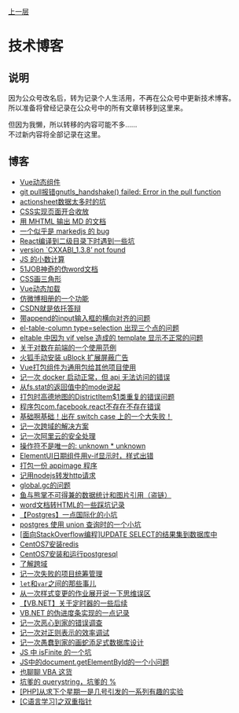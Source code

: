 
[上一层](../)

# 技术博客

## 说明

因为公众号改名后，转为记录个人生活用，不再在公众号中更新技术博客。  
所以准备将曾经记录在公众号中的所有文章转移到这里来。

但因为我懒，所以转移的内容可能不多……  
不过新内容将全部记录在这里。

## 博客

* [Vue动态组件](/挨踢技术/前端/Vue/Vue2/Vue动态组件)
* [git pull报错gnutls_handshake() failed: Error in the pull function](/挨踢技术/工具软件/版本管理器/Git/gnutls_handshake_failed_Error_in_the_pull_function)
* [actionsheet数据太多时的坑](/挨踢技术/前端/Vue/uniapp/uviewui/actionsheet数据太多时的坑)
* [CSS实现页面开合收放](/挨踢技术/前端/CSS/CSS实现页面开合收放)
* [用 MHTML 输出 MD 的文档](./用MHTML输出MD的文档)
* [一个似乎是 markedjs 的 bug](/挨踢技术/前端/一个似乎是markedjs的bug)
* [React编译到二级目录下时遇到一些坑](/挨踢技术/前端/React/React编译到二级目录下时遇到一些坑)
* [version `CXXABI_1.3.8’ not found](/挨踢技术/nodejs/version_CXXABI_1_3_8_not_found)
* [JS 的小数计算](/挨踢技术/前端/JavaScript/坑/小数计算)
* [51JOB神奇的伪word文档](./51JOB神奇的伪word文档)
* [CSS画三角形](/挨踢技术/前端/CSS/CSS画三角形)
* [Vue动态加载](/挨踢技术/前端/Vue/Vue2/Vue动态加载)
* [仿微博相册的一个功能](/挨踢技术/前端/Vue/Vue2/仿微博相册的一个功能)
* [CSDN就是依托答辩](/挨踢技术/其他/日常吐槽/CSDN就是依托答辩)
* [带append的input输入框的横向对齐的问题](/挨踢技术/前端/Vue/Vue2/ElementUI/带append的input输入框的横向对齐的问题)
* [el-table-column type=selection 出现三个点的问题](/挨踢技术/前端/Vue/Vue2/ElementUI/el_table_column_type_selection出现三个点的问题)
* [eltable 中因为 vif velse 造成的 template 显示不正常的问题](/挨踢技术/前端/Vue/Vue2/ElementUI/eltable中因为vif_velse造成的template显示不正常的问题)
* [关于对数在前端的一个使用范例](/挨踢技术/前端/关于对数在前端的一个使用范例)
* [火狐手动安装 uBlock 扩展屏蔽广告](/挨踢技术/前端/浏览器/Firefox/火狐手动安装uBlock扩展屏蔽广告)
* [Vue打包组件为通用包给其他项目使用](/挨踢技术/前端/Vue/Vue2/打包组件为通用包给其他项目使用)
* [记一次 docker 启动正常，但 api 无法访问的错误](/挨踢技术/工具软件/Docker/记一次docker启动正常但api无法访问的错误)
* [从fs.stat的返回值中的mode说起](/挨踢技术/nodejs/从fs_stat的返回值中的mode说起)
* [打包时高德地图的DistrictItem$1类重复的错误问题](/挨踢技术/前端/React/ReactNative/打包时高德地图的DistrictItem_1类重复的错误问题)
* [程序包com.facebook.react不存在不存在错误](/挨踢技术/前端/React/ReactNative/程序包com_facebook_react不存在不存在错误)
* [基础啊基础！出在 switch case 上的一个大失败！](/挨踢技术/基础学习/出在switch_case上的一个大失败)
* [记一次跨域的解决方案](/挨踢技术/前端/记一次跨域的解决方案)
* [记一次阿里云的安全处理](/挨踢技术/安全/记一次阿里云的安全处理)
* [操作符不是唯一的: unknown * unknown](/挨踢技术/数据库/Postgres/操作符不是唯一的_unknown_unknown)
* [ElementUI日期组件用v-if显示时，样式出错](/挨踢技术/前端/Vue/Vue2/ElementUI/ElementUI日期组件用v-if显示时，样式出错)
* [打包一份 appimage 程序](/挨踢技术/nodejs//打包一份appimage程序)
* [记用nodejs转发http请求](/挨踢技术/nodejs/记用nodejs转发http请求)
* [global.gc的问题](/挨踢技术/nodejs/global.gc的问题)
* [鱼与熊掌不可得兼的数据统计和图片引用（盗链）](/挨踢技术/安全/鱼与熊掌不可得兼的数据统计和图片引用_盗链)
* [word文档转HTML的一些踩坑记录](./word文档转HTML的一些踩坑记录)
* [【Postgres】一点国际化的小坑](/挨踢技术/数据库/Postgres/一点国际化的小坑)
* [postgres 使用 union 查询时的一个小坑](/挨踢技术/数据库/Postgres/postgres使用union查询时的一个小坑)
* [[面向StackOverflow编程]UPDATE SELECT的结果集到数据库中](/挨踢技术/数据库/Postgres/面向StackOverflow编程_UPDATE_SELECT的结果集到数据库中)
* [CentOS7安装redis](/挨踢技术/Linux/CentOS/CentOS7安装redis)
* [CentOS7安装和运行postgresql](/挨踢技术/Linux/CentOS/CentOS7安装和运行postgresql)
* [了解跨域](/挨踢技术/前端/HTTP/了解跨域)
* [记一次失败的项目统筹管理](/挨踢技术/项目管理/记一次失败的项目统筹管理)
* [`let`和`var`之间的那些事儿](/挨踢技术/前端/JavaScript/let和var之间的那些事儿)
* [从一次样式变更的作业展开说一下思维误区](./从一次样式变更的作业展开说一下思维误区)
* [【VB.NET】关于定时器的一些后续](./VB_NET关于定时器的一些后续)
* [VB.NET 的伪进度条实现的一点记录](VB_NET的伪进度条实现的一点记录)
* [记一次恶心到家的错误调查](/挨踢技术/nodejs/记一次恶心到家的错误调查)
* [记一次对正则表示的效率调试](./记一次对正则表示的效率调试)
* [记一次愚蠢到家的画蛇添足式数据库设计](/挨踢技术/nodejs/记一次愚蠢到家的画蛇添足式数据库设计)
* [JS 中 isFinite 的一个坑](/挨踢技术/前端/JavaScript/坑/isFinite)
* [JS中的document.getElementById的一个小问题](/挨踢技术/前端/JavaScript/JS中的document_getElementById的一个小问题)
* [也聊聊 VBA 这货](也聊聊VBA这货)
* [坑爹的 querystring，坑爹的 %](/挨踢技术/nodejs/坑爹的querystring坑爹的_bfh)
* [[PHP]从求下个星期一是几号引发的一系列有趣的实验](./PHP_从求下个星期一是几号引发的一系列有趣的实验)
* [[C语言学习]之双重指针 ](C语言学习之双重指针)